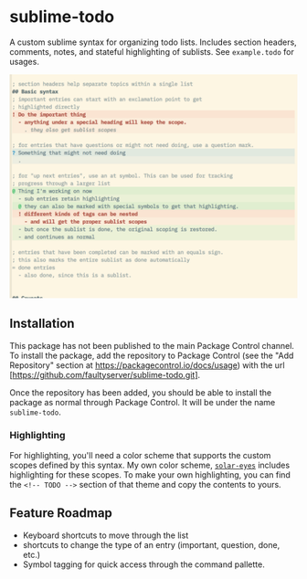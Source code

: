 # sublime-todo

A custom sublime syntax for organizing todo lists. Includes section headers, comments, notes, and stateful highlighting of sublists. See `example.todo` for usages.

![example todo list highlighting](example.png)



## Installation

This package has not been published to the main Package Control channel. To install the package, add the repository to Package Control (see the "Add Repository" section at https://packagecontrol.io/docs/usage) with the url [https://github.com/faultyserver/sublime-todo.git].

Once the repository has been added, you should be able to install the package as normal through Package Control. It will be under the name `sublime-todo`.

### Highlighting

For highlighting, you'll need a color scheme that supports the custom scopes defined by this syntax. My own color scheme, [`solar-eyes`](https://github.com/faultyserver/solar-eyes) includes highlighting for these scopes. To make your own highlighting, you can find the `<!-- TODO -->` section of that theme and copy the contents to yours.


## Feature Roadmap

- Keyboard shortcuts to move through the list
- shortcuts to change the type of an entry (important, question, done, etc.)
- Symbol tagging for quick access through the command pallette.
